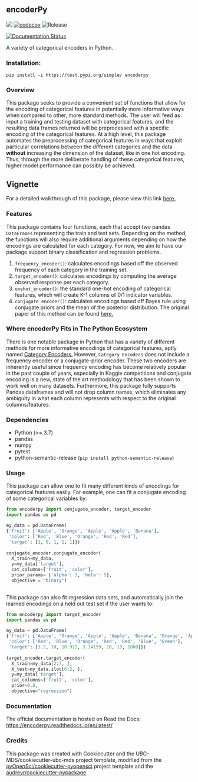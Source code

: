## encoderPy 

![](https://github.com/UBC-MDS/encoderPy/workflows/build/badge.svg) [![codecov](https://codecov.io/gh/UBC-MDS/encoderPy/branch/master/graph/badge.svg)](https://codecov.io/gh/braydentang1/encoderpy) ![Release](https://github.com/UBC-MDS/encoderpy/workflows/Release/badge.svg)

[![Documentation Status](https://readthedocs.org/projects/encoderpy/badge/?version=latest)](https://encoderpy.readthedocs.io/en/latest/?badge=latest)

A variety of categorical encoders in Python.

### Installation:

```
pip install -i https://test.pypi.org/simple/ encoderpy
```

### Overview

This package seeks to provide a convenient set of functions that allow for the encoding of categorical features in potentially more informative ways when compared to other, more standard methods. The user will feed as input a training and testing dataset with categorical features, and the resulting data frames returned will be preprocessed with a specific encoding of the categorical features. At a high level, this package automates the preprocessing of categorical features in ways that exploit particular correlations between the different categories and the data __without__ increasing the dimension of the dataset, like in one hot encoding. Thus, through the more deliberate handling of these categorical features, higher model performance can possibly be achieved. 

## Vignette

For a detailed walkthrough of this package, please view this link [here.](https://htmlpreview.github.io/?https://github.com/UBC-MDS/encoderPy/blob/brayden_conjugate_encoder/vignette.html)

### Features
 
This package contains four functions, each that accept two pandas `DataFrames` representing the train and test sets. Depending on the method, the functions will also require additional arguments depending on how the encodings are calculated for each category. For now, we aim to have our package support binary classification and regression problems.

1. `frequency_encoder()`: calculates encodings based off the observed frequency of each category in the training set.
2. `target_encoder()`: calculates encodings by computing the average observed response per each category.
3. `onehot_encoder()`: the standard one-hot encoding of categorical features, which will create K-1 columns of 0/1 indicator variables.
4. `conjugate_encoder()`: calculates encodings based off Bayes rule using conjugate priors and the mean of the posterior distribution. The original paper of this method can be found [here.](https://arxiv.org/pdf/1904.13001.pdf)

### Where encoderPy Fits in The Python Ecosystem

There is one notable package in Python that has a variety of different methods for more informative encodings of categorical features, aptly named [Category Encoders.](https://contrib.scikit-learn.org/categorical-encoding/#) However, `Category Encoders` does not include a frequency encoder or a conjugate-prior encoder. These two encoders are inherently useful since frequency encoding has become relatively popular in the past couple of years, especially in Kaggle competitions and conjugate encoding is a new, state of the art methodology that has been shown to work well on many datasets. Furthermore, this package fully supports Pandas dataframes and will not drop column names, which eliminates any ambiguity in what each column represents with respect to the original columns/features. 

### Dependencies

- Python (>= 3.7)
- pandas 
- numpy
- pytest
- python-semantic-release (`pip install python-semantic-release`)

### Usage

This package can allow one to fit many different kinds of encodings for categorical features easily. For example, one can fit a conjugate encoding of some categorical variables by:

```python
from encoderpy import conjugate_encoder, target_encoder
import pandas as pd

my_data = pd.DataFrame(
{'fruit': ['Apple', 'Orange', 'Apple', 'Apple', 'Banana'],
 'color': ['Red', 'Blue', 'Orange', 'Red', 'Red'],
 'target': [1, 0, 1, 1, 1]})
 
conjugate_encoder.conjugate_encoder(
  X_train=my_data, 
  y=my_data['target'], 
  cat_columns=['fruit', 'color'],
  prior_params= {'alpha': 3, 'beta': 5},
  objective = "binary") 
 
```

This package can also fit regression data sets, and automatically join the learned encodings on a held out test set if the user wants to:

```python
from encoderpy import target_encoder
import pandas as pd

my_data = pd.DataFrame(
{'fruit': ['Apple', 'Orange', 'Apple', 'Apple', 'Banana', 'Orange', 'Apple'],
 'color': ['Red', 'Blue', 'Orange', 'Red', 'Red', 'Blue', 'Green'],
 'target': [3.5, 10, 10.912, 3.14159, 10, 15, 1000]})
 
target_encoder.target_encoder(
  X_train=my_data[2:7, ], 
  X_test=my_data.iloc[0:2, ],
  y=my_data['target'], 
  cat_columns=['fruit', 'color'],
  prior=0.8,
  objective="regression")
```

### Documentation
The official documentation is hosted on Read the Docs: <https://encoderpy.readthedocs.io/en/latest/>

### Credits
This package was created with Cookiecutter and the UBC-MDS/cookiecutter-ubc-mds project template, modified from the [pyOpenSci/cookiecutter-pyopensci](https://github.com/pyOpenSci/cookiecutter-pyopensci) project template and the [audreyr/cookiecutter-pypackage](https://github.com/audreyr/cookiecutter-pypackage).
